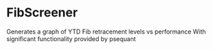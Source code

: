 # FibScreener
Generates a graph of YTD Fib retracement levels vs performance
With significant functionality provided by psequant

